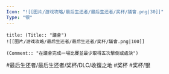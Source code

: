 ```yaml
---
Icon: "![[图片/游戏攻略/最后生还者/最后生还者/奖杯/議會.png|30]]"
Type: "银"
---
```

```ad-common-silver-trophy
title: (Title:: "議會")
![[图片/游戏攻略/最后生还者/最后生还者/奖杯/議會.png|100]]

(Comment:: "在議會完成一場比賽並最少取得五次擊倒或處決")
```

#最后生还者/最后生还者/奖杯/DLC/收復之地 #奖杯 #奖杯/银

